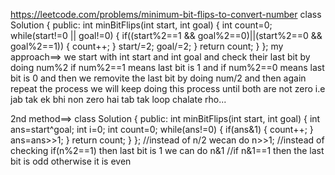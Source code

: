 https://leetcode.com/problems/minimum-bit-flips-to-convert-number
class Solution {
public:
    int minBitFlips(int start, int goal) {
        int count=0;
        while(start!=0 || goal!=0)
        {
            if((start%2==1 && goal%2==0)||(start%2==0 && goal%2==1))
            {
                count++;
            }
            start/=2;
            goal/=2;
        }
        return count;
    }
};
my approach==> we start with int start and int goal and check their last bit by doing num%2 
if num%2==1 means last bit is 1 and if num%2==0 means last bit is 0
and then we removite the last bit by doing num/2 and then again repeat the process 
we will keep doing this process until both are not zero  i.e jab tak ek bhi non zero hai tab tak 
loop chalate rho...

2nd method==>
class Solution {
public:
    int minBitFlips(int start, int goal) {
       int ans=start^goal;
       int i=0;
       int count=0;
       while(ans!=0)
       {
        if(ans&1)
        {
            count++;
        }
        ans=ans>>1;
       }
       return count; 
    }
};
//instead of n/2 wecan do n>>1;
//instead of checking if(n%2==1) then last bit is 1 we can do n&1
//if n&1==1 then the last bit is odd otherwise it is even
